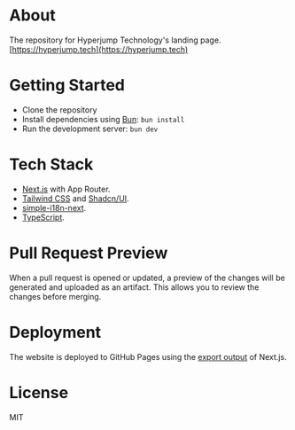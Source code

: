 # About

The repository for Hyperjump Technology's landing page. [https://hyperjump.tech](https://hyperjump.tech)

# Getting Started

- Clone the repository
- Install dependencies using [Bun](https://bun.sh): `bun install`
- Run the development server: `bun dev`

# Tech Stack

- [Next.js](https://nextjs.org) with App Router.
- [Tailwind CSS](https://tailwindcss.com) and [Shadcn/UI](https://ui.shadcn.com/).
- [simple-i18n-next](https://github.com/nicnocquee/simple-i18n-next#readme).
- [TypeScript](https://www.typescriptlang.org).

# Pull Request Preview

When a pull request is opened or updated, a preview of the changes will be generated and uploaded as an artifact. This allows you to review the changes before merging.

# Deployment

The website is deployed to GitHub Pages using the [export output](https://nextjs.org/docs/app/building-your-application/deploying/static-exports#configuration) of Next.js.

# License

MIT
